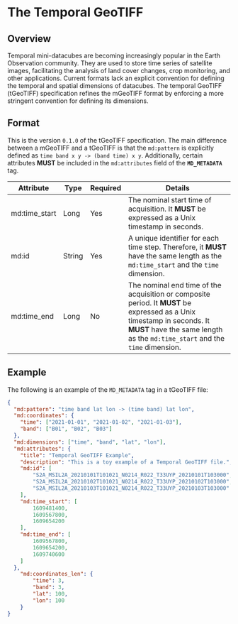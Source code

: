 # The Temporal GeoTIFF

## Overview

Temporal mini-datacubes are becoming increasingly popular in the Earth Observation community. They are used to store time series of satellite images, facilitating the analysis of land cover changes, crop monitoring, and other applications. Current formats lack an explicit convention for defining the temporal and spatial dimensions of datacubes. The temporal GeoTIFF (tGeoTIFF) specification refines the mGeoTIFF format by enforcing a more stringent convention for defining its dimensions.

## Format

This is the version `0.1.0` of the tGeoTIFF specification. The main difference between a mGeoTIFF and a tGeoTIFF is that the `md:pattern` is explicitly defined as `time band x y -> (band time) x y`. Additionally, certain attributes **MUST** be included in the `md:attributes` field of the **`MD_METADATA`** tag.

| Attribute | Type | Required | Details |
|---|---|---|---|
| md:time_start | Long | Yes | The nominal start time of acquisition. It **MUST** be expressed as a Unix timestamp in seconds. |
| md:id | String | Yes | A unique identifier for each time step. Therefore, it **MUST** have the same length as the `md:time_start` and the `time` dimension. |
| md:time_end | Long | No | The nominal end time of the acquisition or composite period. It **MUST** be expressed as a Unix timestamp in seconds. It **MUST** have the same length as the `md:time_start` and the `time` dimension. |

## Example

The following is an example of the `MD_METADATA` tag in a tGeoTIFF file:

```json
{
  "md:pattern": "time band lat lon -> (time band) lat lon",
  "md:coordinates": {
    "time": ["2021-01-01", "2021-01-02", "2021-01-03"],
    "band": ["B01", "B02", "B03"]
  },
  "md:dimensions": ["time", "band", "lat", "lon"],
  "md:attributes": {
    "title": "Temporal GeoTIFF Example",
    "description": "This is a toy example of a Temporal GeoTIFF file.",
    "md:id": [
        "S2A_MSIL2A_20210101T101021_N0214_R022_T33UYP_20210101T103000",
        "S2A_MSIL2A_20210102T101021_N0214_R022_T33UYP_20210102T103000",
        "S2A_MSIL2A_20210103T101021_N0214_R022_T33UYP_20210103T103000"
    ],
    "md:time_start": [
        1609481400,
        1609567800,
        1609654200
    ],
    "md:time_end": [
        1609567800,
        1609654200,
        1609740600
    ]
  },
    "md:coordinates_len": {
        "time": 3,
        "band": 3,
        "lat": 100,
        "lon": 100
    }
}
```
